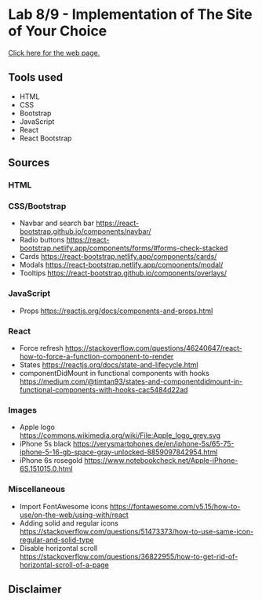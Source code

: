 # Lab 8/9 - Implementation of The Site of Your Choice

[Click here for the web page.](https://stevenli5.github.io/isellforless/)

## Tools used
- HTML
- CSS
- Bootstrap
- JavaScript
- React
- React Bootstrap

## Sources
### HTML

### CSS/Bootstrap
- Navbar and search bar https://react-bootstrap.github.io/components/navbar/
- Radio buttons https://react-bootstrap.netlify.app/components/forms/#forms-check-stacked
- Cards https://react-bootstrap.netlify.app/components/cards/
- Modals https://react-bootstrap.netlify.app/components/modal/
- Tooltips https://react-bootstrap.github.io/components/overlays/

### JavaScript
- Props https://reactjs.org/docs/components-and-props.html

### React
- Force refresh https://stackoverflow.com/questions/46240647/react-how-to-force-a-function-component-to-render
- States https://reactjs.org/docs/state-and-lifecycle.html
- componentDidMount in functional components with hooks https://medium.com/@timtan93/states-and-componentdidmount-in-functional-components-with-hooks-cac5484d22ad

### Images
- Apple logo https://commons.wikimedia.org/wiki/File:Apple_logo_grey.svg
- iPhone 5s black https://verysmartphones.de/en/iphone-5s/65-75-iphone-5-16-gb-space-gray-unlocked-8859097842954.html
- iPhone 6s rosegold https://www.notebookcheck.net/Apple-iPhone-6S.151015.0.html

### Miscellaneous
- Import FontAwesome icons https://fontawesome.com/v5.15/how-to-use/on-the-web/using-with/react
- Adding solid and regular icons https://stackoverflow.com/questions/51473373/how-to-use-same-icon-regular-and-solid-type
- Disable horizontal scroll https://stackoverflow.com/questions/36822955/how-to-get-rid-of-horizontal-scroll-of-a-page

## Disclaimer
